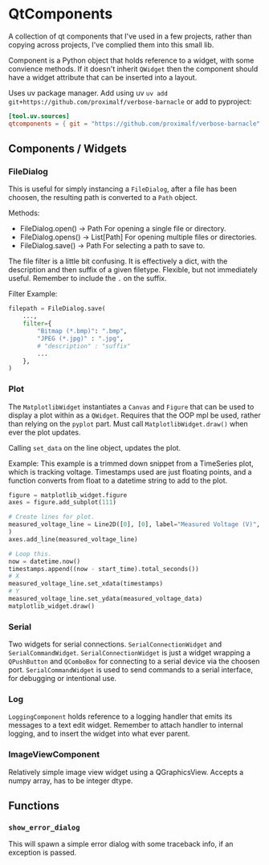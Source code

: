 # QtComponents
A collection of qt components that I've used in a few projects, rather than copying across projects, I've complied them into this small lib.

Component is a Python object that holds reference to a widget, with some convience methods. If it doesn't inherit `QWidget` then the component should have a widget attribute that can be inserted into a layout.

Uses uv package manager. 
Add using uv `uv add git+https://github.com/proximalf/verbose-barnacle` or add to pyproject:
```toml
[tool.uv.sources]
qtcomponents = { git = "https://github.com/proximalf/verbose-barnacle" }
```

## Components / Widgets

### FileDialog
This is useful for simply instancing a `FileDialog`, after a file has been choosen, the resulting path is converted to a `Path` object.


Methods:
- FileDialog.open() -> Path
For opening a single file or directory.
- FileDialog.opens() -> List[Path]
For opening multiple files or directories.
- FileDialog.save() -> Path
For selecting a path to save to.

The file filter is a little bit confusing. It is effectively a dict, with the description and then suffix of a given filetype. Flexible, but not immediately useful. Remember to include the `.` on the suffix.

Filter Example:
```python
filepath = FileDialog.save(
    ...,
    filter={
        "Bitmap (*.bmp)": ".bmp",
        "JPEG (*.jpg)" : ".jpg",
        # "description" : "suffix"
        ...
    },
)
```

### Plot
The `MatplotlibWidget` instantiates a `Canvas` and `Figure` that can be used to display a plot within as a `QWidget`. Requires that the OOP mpl be used, rather than relying on the `pyplot` part.
Must call `MatplotlibWidget.draw()` when ever the plot updates.

Calling `set_data` on the line object, updates the plot.

Example:
This example is a trimmed down snippet from a TimeSeries plot, which is tracking voltage. Timestamps used are just floating points, and a function converts from float to a datetime string to add to the plot.
```python
figure = matplotlib_widget.figure
axes = figure.add_subplot(111)

# Create lines for plot.
measured_voltage_line = Line2D([0], [0], label="Measured Voltage (V)",
)
axes.add_line(measured_voltage_line)

# Loop this.
now = datetime.now()
timestamps.append((now - start_time).total_seconds())
# X
measured_voltage_line.set_xdata(timestamps)
# Y
measured_voltage_line.set_ydata(measured_voltage_data)
matplotlib_widget.draw()
```

### Serial
Two widgets for serial connections. `SerialConnectionWidget` and `SerialCommandWidget`. 
`SerialConnectionWidget` is just a widget wrapping a `QPushButton` and `QComboBox` for connecting to a serial device via the choosen port.
`SerialCommandWidget` is used to send commands to a serial interface, for debugging or intentional use.

### Log
`LoggingComponent` holds reference to a logging handler that emits its messages to a text edit widget. Remember to attach handler to internal logging, and to insert the widget into what ever parent.

### ImageViewComponent
Relatively simple image view widget using a QGraphicsView. Accepts a numpy array, has to be integer dtype.

## Functions

### `show_error_dialog`
This will spawn a simple error dialog with some traceback info, if an exception is passed.
